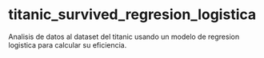 # titanic_survived_regresion_logistica
Analisis de datos al dataset del titanic usando un modelo de regresion logistica para calcular su eficiencia.
